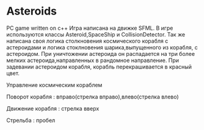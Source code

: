 # Asteroids
PC game written on c++
Игра написана на движке SFML.
В игре используются классы Asteroid,SpaceShip и CollisionDetector.
Так же написана своя логика столкновения космического корабля с 
астероидами и логика стоклновения шарика,выпущенного из корабля, с астероидом.
При уничтожении астероида он распадается на три более мелких астероида,направленных в рандомное направление.
При задевании астероидом корабля, корабль перекрашивается в красный цвет.

Управление космическим кораблем

Поворот корабля : вправо(стрелка вправо),влево(стрелка влево)

Движение корабля : стрелка вверх 

Стрельба : пробел

